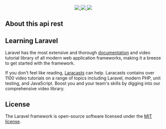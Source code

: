 

<p align="center">
<a href="https://www.linkedin.com/in/augustoguerrag">
<img src="https://img.icons8.com/nolan/64/000000/linkedin.png">
</a>

<a href="https://github.com/gal05">
<img src="https://img.icons8.com/nolan/64/000000/github.png">
</a>

<a href="http://facebook.com/guerra.tecsup">
<img src="https://img.icons8.com/nolan/64/000000/facebook-new.png">
</a>
</p>

## About this api rest



## Learning Laravel

Laravel has the most extensive and thorough [documentation](https://laravel.com/docs) and video tutorial library of all modern web application frameworks, making it a breeze to get started with the framework.

If you don't feel like reading, [Laracasts](https://laracasts.com) can help. Laracasts contains over 1100 video tutorials on a range of topics including Laravel, modern PHP, unit testing, and JavaScript. Boost you and your team's skills by digging into our comprehensive video library.


## License

The Laravel framework is open-source software licensed under the [MIT license](https://opensource.org/licenses/MIT).
